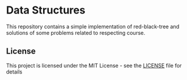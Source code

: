 # Data Structures

This repository contains a simple implementation of red-black-tree and solutions of some 
problems related to respecting course.


## License

This project is licensed under the MIT License - see the [LICENSE](LICENSE) file for details
